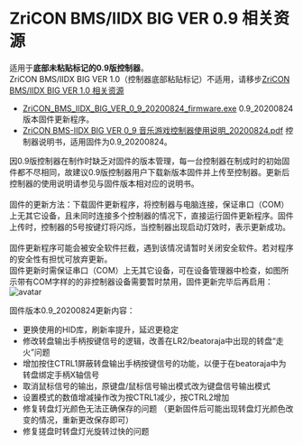 # ZriCON BMS/IIDX BIG VER 0.9 相关资源
适用于**底部未粘贴标记的0.9版控制器**。<br>ZriCON BMS/IIDX BIG VER 1.0（控制器底部粘贴标记）不适用，请移步[ZriCON BMS/IIDX BIG VER 1.0 相关资源](https://github.com/nocirz/zricon-bms-iidx-big-1.0)<br>
+ [ZriCON_BMS_IIDX_BIG_VER_0_9_20200824_firmware.exe](http://123.57.129.211/ZriCON_BMS_IIDX_BIG_VER_0_9_20200824_firmware.exe) 0.9_20200824版本固件更新程序。
+ [ZriCON BMS-IIDX BIG VER 0_9 音乐游戏控制器使用说明_20200824.pdf](http://123.57.129.211/ZriCON%20BMS-IIDX%20BIG%20VER%200_9%20%E9%9F%B3%E4%B9%90%E6%B8%B8%E6%88%8F%E6%8E%A7%E5%88%B6%E5%99%A8%E4%BD%BF%E7%94%A8%E8%AF%B4%E6%98%8E_20200824.pdf) 控制器说明书，适用固件为0.9_20200824。

因0.9版控制器在制作时缺乏对固件的版本管理，每一台控制器在制成时的初始固件都不尽相同，故建议0.9版控制器用户下载新版本固件并上传至控制器。更新后控制器的使用说明请参见与固件版本相对应的说明书。<br><br>
固件的更新方法：下载固件更新程序，将控制器与电脑连接，保证串口（COM）上无其它设备，且未同时连接多个控制器的情况下，直接运行固件更新程序。固件上传时，控制器的5号按键灯将闪烁，当控制器出现启动灯效时，表示更新成功。<br><br>
固件更新程序可能会被安全软件拦截，遇到该情况请暂时关闭安全软件。若对程序的安全性有担忧可放弃更新。<br>
固件更新时需保证串口（COM）上无其它设备，可在设备管理器中检查，如图所示带有COM字样的的非控制器设备需要暂时禁用，固件更新完毕后再启用：![avatar](http://123.57.129.211/mscom.png)


固件版本0.9_20200824更新内容：
+ 更换使用的HID库，刷新率提升，延迟更稳定
+ 修改转盘输出手柄按键信号的逻辑，改善在LR2/beatoraja中出现的转盘“走火”问题
+ 增加按住CTRL1屏蔽转盘输出手柄按键信号的功能，以便于在beatoraja中为转盘绑定手柄X轴信号
+ 取消鼠标信号的输出，原键盘/鼠标信号输出模式改为键盘信号输出模式
+ 设置模式的数值增减操作改为按CTRL1减少，按CTRL2增加
+ 修复转盘灯光颜色无法正确保存的问题 （更新固件后可能出现转盘灯光颜色改变的情况，重新更改保存即可）
+ 修复搓盘时转盘灯光旋转过快的问题
